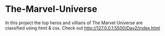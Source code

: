 # The-Marvel-Universe
In this project the top heros and villians of The Marvel Universe are classified using html & css.
Check out
http://127.0.0.1:5500/Day2/index.html 

